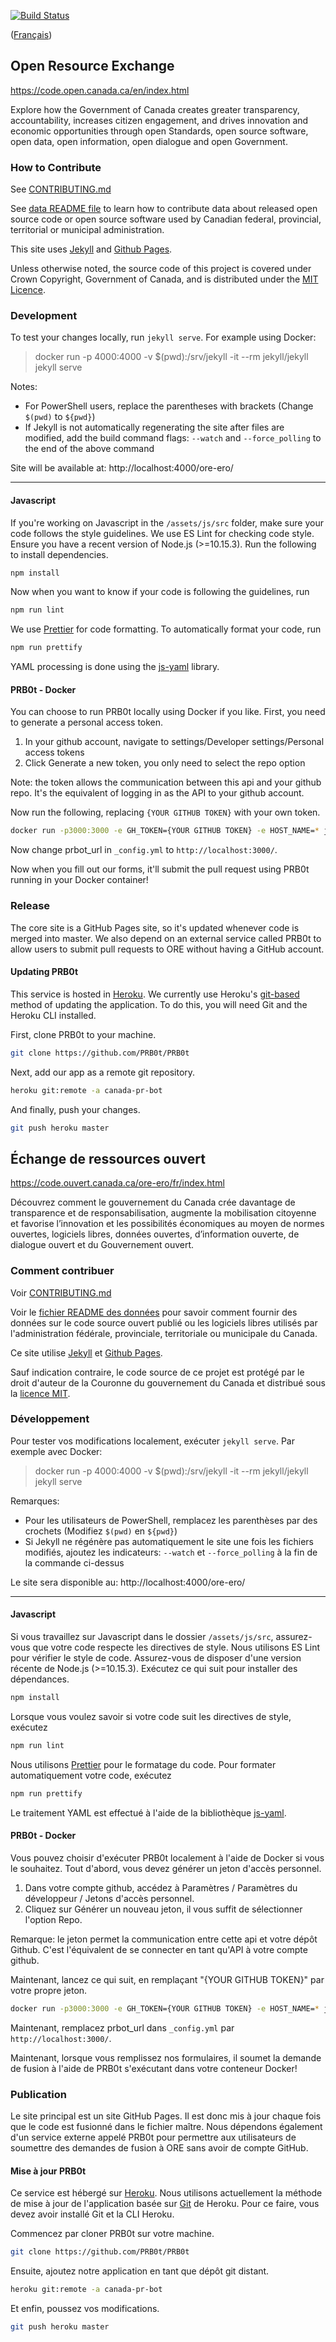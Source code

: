 [![Build Status](https://travis-ci.org/canada-ca/ore-ero.svg?branch=master)](https://travis-ci.org/canada-ca/ore-ero)

([Français](#échange-de-ressources-ouvert))

## Open Resource Exchange

https://code.open.canada.ca/en/index.html

Explore how the Government of Canada creates greater transparency, accountability, increases citizen engagement, and drives innovation and economic opportunities through open Standards, open source software, open data, open information, open dialogue and open Government.

### How to Contribute

See [CONTRIBUTING.md](CONTRIBUTING.md)

See [data README file](_data) to learn how to contribute data about released open source code or open source software used by Canadian federal, provincial, territorial or municipal administration.

This site uses [Jekyll](https://jekyllrb.com/) and [Github Pages](https://pages.github.com/).

Unless otherwise noted, the source code of this project is covered under Crown Copyright, Government of Canada, and is distributed under the [MIT Licence](LICENSE.txt).

### Development

To test your changes locally, run `jekyll serve`. For example using Docker:

> docker run -p 4000:4000 -v $(pwd):/srv/jekyll -it --rm jekyll/jekyll jekyll serve

Notes:
- For PowerShell users, replace the parentheses with brackets (Change `$(pwd)` to `${pwd}`)
- If Jekyll is not automatically regenerating the site after files are modified, add the build command flags: `--watch` and `--force_polling` to the end of the above command

Site will be available at: http://localhost:4000/ore-ero/
______________________

#### Javascript

If you're working on Javascript in the `/assets/js/src` folder, make sure your code follows the style guidelines. We use ES Lint for checking code style. Ensure you have a recent version of Node.js (>=10.15.3). Run the following to install dependencies.

``` bash
npm install
```

Now when you want to know if your code is following the guidelines, run
``` bash
npm run lint
```

We use [Prettier](https://www.npmjs.com/package/prettier) for code formatting. To automatically format your code, run
```bash
npm run prettify
```

YAML processing is done using the [js-yaml](https://github.com/nodeca/js-yaml) library.

#### PRB0t - Docker

You can choose to run PRB0t locally using Docker if you like. First, you need to generate a personal access token.

1. In your github account, navigate to settings/Developer settings/Personal access tokens
1. Click Generate a new token, you only need to select the repo option

Note: the token allows the communication between this api and your github repo. It's the equivalent of logging in as the API to your github account.

Now run the following, replacing `{YOUR GITHUB TOKEN}` with your own token.

```bash
docker run -p3000:3000 -e GH_TOKEN={YOUR GITHUB TOKEN} -e HOST_NAME=* jrewerts/prb0t:v1.0.1
```

Now change prbot_url in `_config.yml` to `http://localhost:3000/`.

Now when you fill out our forms, it'll submit the pull request using PRB0t running in your Docker container!

### Release

The core site is a GitHub Pages site, so it's updated whenever code is merged into master. We also depend on an external service called PRB0t to allow users to submit pull requests to ORE without having a GitHub account.

#### Updating PRB0t

This service is hosted in [Heroku](https://dashboard.heroku.com/apps/canada-pr-bot). We currently use Heroku's [git-based](https://devcenter.heroku.com/articles/git) method of updating the application. To do this, you will need Git and the Heroku CLI installed.

First, clone PRB0t to your machine.
``` bash
git clone https://github.com/PRB0t/PRB0t
```

Next, add our app as a remote git repository.
``` bash
heroku git:remote -a canada-pr-bot
```

And finally, push your changes.
``` bash
git push heroku master
```

## Échange de ressources ouvert

https://code.ouvert.canada.ca/ore-ero/fr/index.html

Découvrez comment le gouvernement du Canada crée davantage de transparence et de responsabilisation, augmente la mobilisation citoyenne et favorise l’innovation et les possibilités économiques au moyen de normes ouvertes, logiciels libres, données ouvertes, d’information ouverte, de dialogue ouvert et du Gouvernement ouvert.

### Comment contribuer

Voir [CONTRIBUTING.md](CONTRIBUTING.md)

Voir le [fichier README des données](_data) pour savoir comment fournir des données sur le code source ouvert publié ou les logiciels libres utilisés par l'administration fédérale, provinciale, territoriale ou municipale du Canada.

Ce site utilise [Jekyll](https://jekyllrb.com/) et [Github Pages](https://pages.github.com/).

Sauf indication contraire, le code source de ce projet est protégé par le droit d'auteur de la Couronne du gouvernement du Canada et distribué sous la [licence MIT](LICENSE.txt).

### Développement

Pour tester vos modifications localement, exécuter `jekyll serve`. Par exemple avec Docker:

> docker run -p 4000:4000 -v $(pwd):/srv/jekyll -it --rm jekyll/jekyll jekyll serve

Remarques:
- Pour les utilisateurs de PowerShell, remplacez les parenthèses par des crochets (Modifiez `$(pwd)` en `${pwd}`)
- Si Jekyll ne régénère pas automatiquement le site une fois les fichiers modifiés, ajoutez les indicateurs: `--watch` et `--force_polling` à la fin de la commande ci-dessus

Le site sera disponible au: http://localhost:4000/ore-ero/
______________________

#### Javascript

Si vous travaillez sur Javascript dans le dossier `/assets/js/src`, assurez-vous que votre code respecte les directives de style. Nous utilisons ES Lint pour vérifier le style de code. Assurez-vous de disposer d'une version récente de Node.js (>=10.15.3). Exécutez ce qui suit pour installer des dépendances.

``` bash
npm install
```

Lorsque vous voulez savoir si votre code suit les directives de style, exécutez
``` bash
npm run lint
```

Nous utilisons [Prettier](https://www.npmjs.com/package/prettier) pour le formatage du code. Pour formater automatiquement votre code, exécutez
```bash
npm run prettify
```

Le traitement YAML est effectué à l'aide de la bibliothèque [js-yaml](https://github.com/nodeca/js-yaml).

#### PRB0t - Docker

Vous pouvez choisir d'exécuter PRB0t localement à l'aide de Docker si vous le souhaitez. Tout d'abord, vous devez générer un jeton d'accès personnel.

1. Dans votre compte github, accédez à Paramètres / Paramètres du développeur / Jetons d'accès personnel.
1. Cliquez sur Générer un nouveau jeton, il vous suffit de sélectionner l'option Repo.

Remarque: le jeton permet la communication entre cette api et votre dépôt Github. C'est l'équivalent de se connecter en tant qu'API à votre compte github.

Maintenant, lancez ce qui suit, en remplaçant "{YOUR GITHUB TOKEN}" par votre propre jeton.

```bash
docker run -p3000:3000 -e GH_TOKEN={YOUR GITHUB TOKEN} -e HOST_NAME=* jrewerts/prb0t:v1.0.1
```

Maintenant, remplacez prbot_url dans `_config.yml` par `http://localhost:3000/`.

Maintenant, lorsque vous remplissez nos formulaires, il soumet la demande de fusion à l'aide de PRB0t s'exécutant dans votre conteneur Docker!

### Publication

Le site principal est un site GitHub Pages. Il est donc mis à jour chaque fois que le code est fusionné dans le fichier maître. Nous dépendons également d'un service externe appelé PRB0t pour permettre aux utilisateurs de soumettre des demandes de fusion à ORE sans avoir de compte GitHub.

#### Mise à jour PRB0t

Ce service est hébergé sur [Heroku](https://dashboard.heroku.com/apps/canada-pr-bot). Nous utilisons actuellement la méthode de mise à jour de l'application basée sur [Git](https://devcenter.heroku.com/articles/git) de Heroku. Pour ce faire, vous devez avoir installé Git et la CLI Heroku.

Commencez par cloner PRB0t sur votre machine.
``` bash
git clone https://github.com/PRB0t/PRB0t
```

Ensuite, ajoutez notre application en tant que dépôt git distant.
``` bash
heroku git:remote -a canada-pr-bot
```

Et enfin, poussez vos modifications.
``` bash
git push heroku master
```
